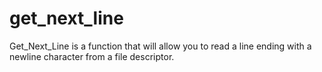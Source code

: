 # get_next_line
Get_Next_Line is a function that will allow you to read a line ending with a newline character from a file descriptor.
